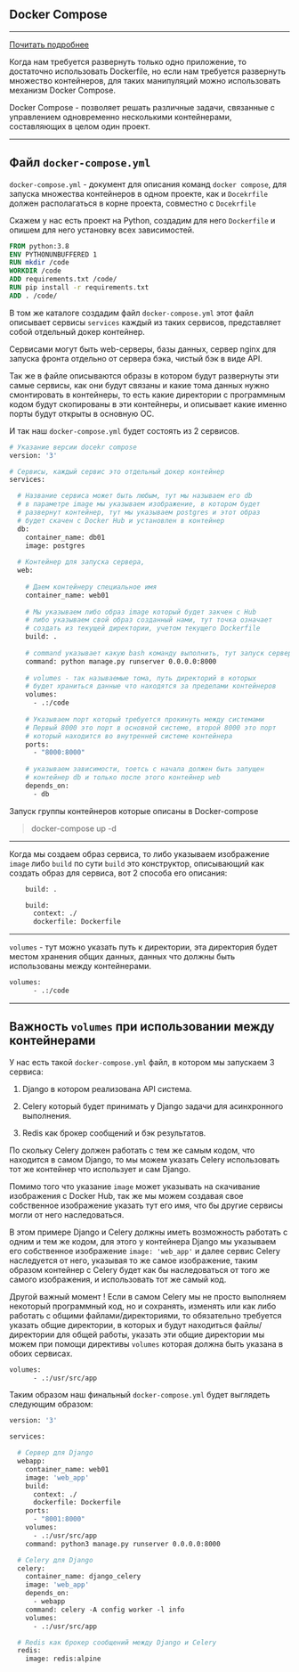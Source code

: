Docker Compose
---
---

[Почитать подробнее](https://dker.ru/)

Когда нам требуется развернуть только одно приложение, то достаточно
использовать Dockerfile, но если нам требуется развернуть множество 
контейнеров, для таких манипуляций можно использовать механизм
Docker Compose.

Docker Compose - позволяет решать различные задачи, связанные с 
управлением одновременно несколькими контейнерами, составляющих
в целом один проект.

---
Файл `docker-compose.yml`
---

`docker-compose.yml` - документ для описания команд `docker compose`,
для запуска множества контейнеров в одном проекте, как и `Docekrfile`
должен располагаться в корне проекта, совместно с `Docekrfile`

Скажем у нас есть проект на Python, создадим для него `Dockerfile`
и опишем для него установку всех зависимостей.

```dockerfile
FROM python:3.8
ENV PYTHONUNBUFFERED 1
RUN mkdir /code
WORKDIR /code
ADD requirements.txt /code/
RUN pip install -r requirements.txt
ADD . /code/
```

В том же каталоге создадим файл `docker-compose.yml` этот файл 
описывает сервисы `services` каждый из таких сервисов, представляет
собой отдельный докер контейнер.

Сервисами могут быть web-серверы, базы данных, сервер nginx для 
запуска фронта отдельно от сервера бэка, чистый бэк в виде API.

Так же в файле описываются образы в котором будут развернуты 
эти самые сервисы, как они будут связаны и какие тома данных
нужно смонтировать в контейнеры, то есть какие директории с 
программным кодом будут скопированы в эти контейнеры, и описывает
какие именно порты будут открыты в основную ОС.

И так наш `docker-compose.yml` будет состоять из 2 сервисов.

```dockerfile
# Указание версии docekr compose
version: '3'

# Сервисы, каждый сервис это отдельный докер контейнер
services:

  # Название сервиса может быть любым, тут мы называем его db
  # в параметре image мы указываем изображение, в котором будет
  # развернут контейнер, тут мы указываем postgres и этот образ 
  # будет скачен с Docker Hub и установлен в контейнер       
  db:
    container_name: db01
    image: postgres
    
  # Контейнер для запуска сервера,     
  web:
  
    # Даем контейнеру специальное имя    
    container_name: web01
  
    # Мы указываем либо образ image который будет закчен с Hub
    # либо указываем свой образ созданный нами, тут точка означает
    # создать из текущей директории, учетом текущего Dockerfile      
    build: .
    
    # command указывает какую bash команду выполнить, тут запуск сервера    
    command: python manage.py runserver 0.0.0.0:8000
    
    # volumes - так называемые тома, путь директорий в которых 
    # будет храниться данные что находятся за пределами контейнеров    
    volumes:
      - .:/code
      
    # Указываем порт который требуется прокинуть между системами
    # Первый 8000 это порт в основной системе, второй 8000 это порт
    # который находится во внутренней системе контейнера         
    ports:
      - "8000:8000"
      
    # указываем зависимости, тоетсь с начала должен быть запущен
    # контейнер db и только после этого контейнер web          
    depends_on:
      - db
```

Запуск группы контейнеров которые описаны в Docker-compose

> docker-compose up -d

---

Когда мы создаем образ сервиса, то либо указываем изображение 
`image` либо `build` по сути `build` это конструктор, описывающий
как создать образ для сервиса, вот 2 способа его описания:

```dockerfile
    build: .
```

```dockerfile
    build:
      context: ./
      dockerfile: Dockerfile
```

---

`volumes` - тут можно указать путь к директории, эта директория 
будет местом хранения общих данных, данных что должны быть 
использованы между контейнерами. 

```dockerfile
volumes:
      - .:/code
```

---

Важность `volumes` при использовании между контейнерами
---

У нас есть такой `docker-compose.yml` файл, в котором мы запускаем
3 сервиса:

1) Django в котором реализована API система.

2) Celery который будет принимать у Django задачи для асинхронного
выполнения.

3) Redis как брокер сообщений и бэк результатов.

По скольку Celery должен работать с тем же самым кодом, что 
находится в самом Django, то мы можем указать Celery использовать
тот же контейнер что использует и сам Django.

Помимо того что указание `image` может указывать на скачивание 
изображения с Docker Hub, так же мы можем создавая свое 
собственное изображение указать тут его имя, что бы другие 
сервисы могли от него наследоваться.

В этом примере Django и Celery должны иметь возможность работать
с одним и тем же кодом, для этого у контейнера Django мы указываем
его собственное изображение `image: 'web_app'` и далее сервис
Celery наследуется от него, указывая то же самое изображение, таким
образом контейнер с Celery будет как бы наследоваться от того же 
самого изображения, и использовать тот же самый код.

Другой важный момент ! Если в самом Celery мы не просто выполняем 
некоторый программный код, но и сохранять, изменять или как либо 
работать с общими файлами/директориями, то обязательно требуется
указать общие директории, в которых и будут находиться 
файлы/директории для общей работы, указать эти общие директории
мы можем при помощи директивы `volumes` которая должна быть указана
в обоих сервисах.

```dockerfile
volumes:
      - .:/usr/src/app
```

Таким образом наш финальный `docker-compose.yml` будет выглядеть 
следующим образом:

```dockerfile
version: '3'

services:

  # Сервер для Django
  webapp:
    container_name: web01
    image: 'web_app'
    build:
      context: ./
      dockerfile: Dockerfile
    ports:
      - "8001:8000"
    volumes:
      - .:/usr/src/app
    command: python3 manage.py runserver 0.0.0.0:8000

  # Celery для Django
  celery:
    container_name: django_celery
    image: 'web_app'
    depends_on:
      - webapp
    command: celery -A config worker -l info
    volumes:
      - .:/usr/src/app

  # Redis как брокер сообщений между Django и Celery
  redis:
    image: redis:alpine
```
